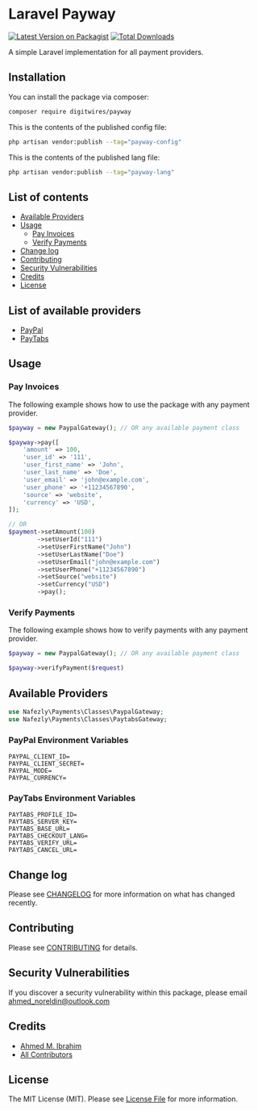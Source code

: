 # Laravel Payway

[![Latest Version on Packagist](https://img.shields.io/packagist/v/digitwires/payway.svg?style=flat-square)](https://packagist.org/packages/digitwires/payway)
[![Total Downloads](https://img.shields.io/packagist/dt/digitwires/payway.svg?style=flat-square)](https://packagist.org/packages/digitwires/payway)

A simple Laravel implementation for all payment providers.

## Installation

You can install the package via composer:

```bash
composer require digitwires/payway
```

This is the contents of the published config file:

```bash
php artisan vendor:publish --tag="payway-config"
```

This is the contents of the published lang file:

```bash
php artisan vendor:publish --tag="payway-lang"
```

## List of contents

* [Available Providers](#list-of-available-providers)
* [Usage](#usage)
    * [Pay Invoices](#pay-invoices)
    * [Verify Payments](#verify-payments)
* [Change log](#change-log)
* [Contributing](#contributing)
* [Security Vulnerabilities](#security-vulnerabilities)
* [Credits](#credits)
* [License](#license)

## List of available providers

* [PayPal](#paypal-environment-variables)
* [PayTabs](#paytabs-environment-variables)

## Usage

### Pay Invoices

The following example shows how to use the package with any payment provider.

```php
$payway = new PaypalGateway(); // OR any available payment class

$payway->pay([
    'amount' => 100,
    'user_id' => '111',
    'user_first_name' => 'John',
    'user_last_name' => 'Doe',
    'user_email' => 'john@example.com',
    'user_phone' => '+11234567890',
    'source' => 'website',
    'currency' => 'USD',
]);

// OR
$payment->setAmount(100)
        ->setUserId("111")
        ->setUserFirstName("John")
        ->setUserLastName("Doe")
        ->setUserEmail("john@example.com")
        ->setUserPhone("+11234567890")
        ->setSource("website")
        ->setCurrency("USD")
        ->pay();
```

### Verify Payments

The following example shows how to verify payments with any payment provider.

```php
$payway = new PaypalGateway(); // OR any available payment class

$payway->verifyPayment($request)

```

## Available Providers

```php
use Nafezly\Payments\Classes\PaypalGateway;
use Nafezly\Payments\Classes\PaytabsGateway;
```

### PayPal Environment Variables

```
PAYPAL_CLIENT_ID=
PAYPAL_CLIENT_SECRET=
PAYPAL_MODE=
PAYPAL_CURRENCY=
```

### PayTabs Environment Variables

```
PAYTABS_PROFILE_ID=
PAYTABS_SERVER_KEY=
PAYTABS_BASE_URL=
PAYTABS_CHECKOUT_LANG=
PAYTABS_VERIFY_URL=
PAYTABS_CANCEL_URL=
```

## Change log

Please see [CHANGELOG](CHANGELOG.md) for more information on what has changed recently.

## Contributing

Please see [CONTRIBUTING](CONTRIBUTING.md) for details.

## Security Vulnerabilities

If you discover a security vulnerability within this package, please
email [ahmed_noreldin@outlook.com](mailto:ahmed_noreldin@outlook.com)

## Credits

- [Ahmed M. Ibrahim](https://github.com/2hmad)
- [All Contributors](../../contributors)

## License

The MIT License (MIT). Please see [License File](LICENSE.md) for more information.